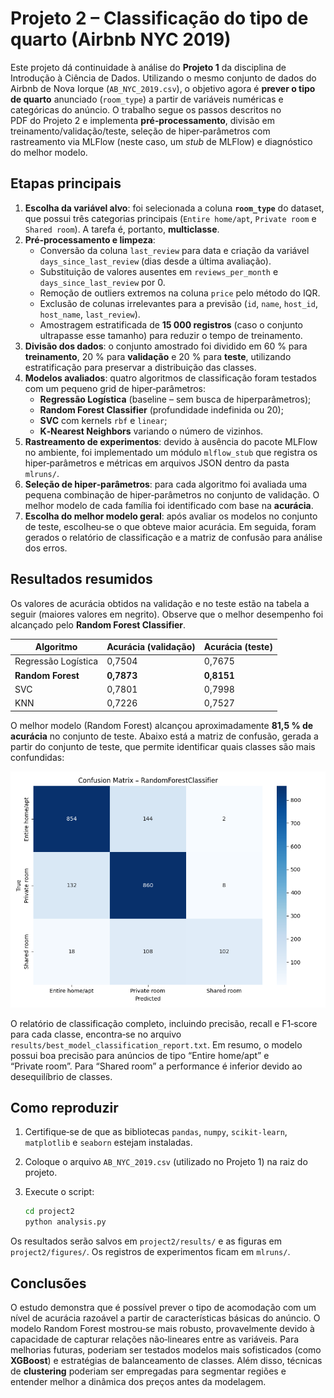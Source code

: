 # Projeto 2 – Classificação do tipo de quarto (Airbnb NYC 2019)

Este projeto dá continuidade à análise do **Projeto 1** da disciplina de
Introdução à Ciência de Dados. Utilizando o mesmo conjunto de dados do Airbnb
de Nova Iorque (`AB_NYC_2019.csv`), o objetivo agora é **prever o tipo de
quarto** anunciado (``room_type``) a partir de variáveis numéricas e
categóricas do anúncio. O trabalho segue os passos descritos no
PDF do Projeto 2 e implementa **pré‑processamento**, divisão em
treinamento/validação/teste, seleção de hiper‑parâmetros com rastreamento
via MLFlow (neste caso, um _stub_ de MLFlow) e diagnóstico do melhor modelo.

## Etapas principais

1. **Escolha da variável alvo**: foi selecionada a coluna **``room_type``** do
   dataset, que possui três categorias principais (``Entire home/apt``,
   ``Private room`` e ``Shared room``). A tarefa é, portanto,
   **multiclasse**.
2. **Pré‑processamento e limpeza**:
   - Conversão da coluna `last_review` para data e criação da variável
     ``days_since_last_review`` (dias desde a última avaliação).
   - Substituição de valores ausentes em `reviews_per_month` e
     `days_since_last_review` por 0.
   - Remoção de outliers extremos na coluna `price` pelo método do IQR.
   - Exclusão de colunas irrelevantes para a previsão (`id`, `name`,
     `host_id`, `host_name`, `last_review`).
   - Amostragem estratificada de **15 000 registros** (caso o
     conjunto ultrapasse esse tamanho) para reduzir o tempo de treinamento.
3. **Divisão dos dados**: o conjunto amostrado foi dividido em
   60 % para **treinamento**, 20 % para **validação** e 20 % para
   **teste**, utilizando estratificação para preservar a distribuição das
   classes.
4. **Modelos avaliados**: quatro algoritmos de classificação foram testados
   com um pequeno grid de hiper‑parâmetros:
   - **Regressão Logística** (baseline – sem busca de hiperparâmetros);
   - **Random Forest Classifier** (profundidade indefinida ou 20);
   - **SVC** com kernels ``rbf`` e ``linear``;
   - **K‑Nearest Neighbors** variando o número de vizinhos.
5. **Rastreamento de experimentos**: devido à ausência do pacote MLFlow no
   ambiente, foi implementado um módulo `mlflow_stub` que registra os
   hiper‑parâmetros e métricas em arquivos JSON dentro da pasta `mlruns/`.
6. **Seleção de hiper‑parâmetros**: para cada algoritmo foi avaliada uma
   pequena combinação de hiper‑parâmetros no conjunto de validação. O
   melhor modelo de cada família foi identificado com base na **acurácia**.
7. **Escolha do melhor modelo geral**: após avaliar os modelos no
   conjunto de teste, escolheu‑se o que obteve maior acurácia. Em seguida,
   foram gerados o relatório de classificação e a matriz de confusão para
   análise dos erros.

## Resultados resumidos

Os valores de acurácia obtidos na validação e no teste estão na tabela a seguir
(maiores valores em negrito). Observe que o melhor desempenho foi alcançado
pelo **Random Forest Classifier**.

| Algoritmo                | Acurácia (validação) | Acurácia (teste) |
|-------------------------|----------------------|------------------|
| Regressão Logística     | 0,7504               | 0,7675           |
| **Random Forest**       | **0,7873**           | **0,8151**       |
| SVC                     | 0,7801               | 0,7998           |
| KNN                     | 0,7226               | 0,7527           |

O melhor modelo (Random Forest) alcançou aproximadamente **81,5 % de acurácia**
no conjunto de teste. Abaixo está a matriz de confusão, gerada a partir do
conjunto de teste, que permite identificar quais classes são mais
confundidas:

![Matriz de confusão do melhor modelo](figures/confusion_matrix.png)

O relatório de classificação completo, incluindo precisão, recall e F1‑score
para cada classe, encontra‑se no arquivo
`results/best_model_classification_report.txt`. Em resumo, o modelo possui
boa precisão para anúncios de tipo “Entire home/apt” e “Private room”. Para
“Shared room” a performance é inferior devido ao desequilíbrio de classes.

## Como reproduzir

1. Certifique‑se de que as bibliotecas `pandas`, `numpy`, `scikit‑learn`,
   `matplotlib` e `seaborn` estejam instaladas.
2. Coloque o arquivo `AB_NYC_2019.csv` (utilizado no Projeto 1) na raiz do
   projeto.
3. Execute o script:

   ```bash
   cd project2
   python analysis.py
   ```

Os resultados serão salvos em `project2/results/` e as figuras em
`project2/figures/`. Os registros de experimentos ficam em `mlruns/`.

## Conclusões

O estudo demonstra que é possível prever o tipo de acomodação com um nível de
acurácia razoável a partir de características básicas do anúncio. O modelo
Random Forest mostrou‑se mais robusto, provavelmente devido à capacidade de
capturar relações não‑lineares entre as variáveis. Para melhorias futuras,
poderiam ser testados modelos mais sofisticados (como **XGBoost**) e
estratégias de balanceamento de classes. Além disso, técnicas de
**clustering** poderiam ser empregadas para segmentar regiões e entender
melhor a dinâmica dos preços antes da modelagem.
